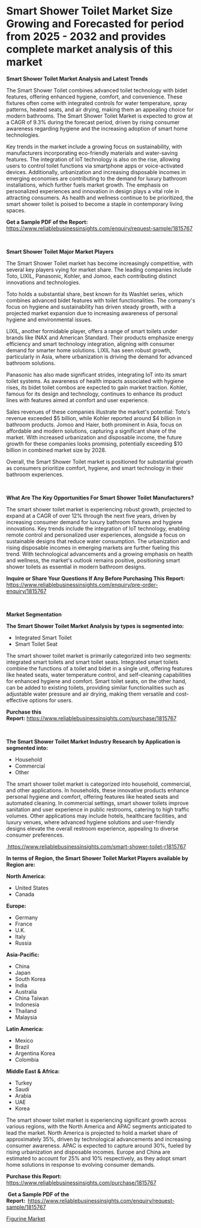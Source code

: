 <p><h1>Smart Shower Toilet Market Size Growing and Forecasted for period from 2025 - 2032 and provides complete market analysis of this market</h1></p><p><strong>Smart Shower Toilet Market Analysis and Latest Trends</strong></p>
<p><p>The Smart Shower Toilet combines advanced toilet technology with bidet features, offering enhanced hygiene, comfort, and convenience. These fixtures often come with integrated controls for water temperature, spray patterns, heated seats, and air drying, making them an appealing choice for modern bathrooms. The Smart Shower Toilet Market is expected to grow at a CAGR of 9.3% during the forecast period, driven by rising consumer awareness regarding hygiene and the increasing adoption of smart home technologies.</p><p>Key trends in the market include a growing focus on sustainability, with manufacturers incorporating eco-friendly materials and water-saving features. The integration of IoT technology is also on the rise, allowing users to control toilet functions via smartphone apps or voice-activated devices. Additionally, urbanization and increasing disposable incomes in emerging economies are contributing to the demand for luxury bathroom installations, which further fuels market growth. The emphasis on personalized experiences and innovation in design plays a vital role in attracting consumers. As health and wellness continue to be prioritized, the smart shower toilet is poised to become a staple in contemporary living spaces.</p></p>
<p><strong>Get a Sample PDF of the Report:&nbsp;</strong> <a href="https://www.reliablebusinessinsights.com/enquiry/request-sample/1815767?utm_campaign=3319&utm_medium=2&utm_source=Github&utm_content=ia&utm_term=04042025&utm_id=smart-shower-toilet">https://www.reliablebusinessinsights.com/enquiry/request-sample/1815767</a></p>
<p>&nbsp;</p>
<p><strong>Smart Shower Toilet Major Market Players</strong></p>
<p><p>The Smart Shower Toilet market has become increasingly competitive, with several key players vying for market share. The leading companies include Toto, LIXIL, Panasonic, Kohler, and Jomoo, each contributing distinct innovations and technologies. </p><p>Toto holds a substantial share, best known for its Washlet series, which combines advanced bidet features with toilet functionalities. The company's focus on hygiene and sustainability has driven steady growth, with a projected market expansion due to increasing awareness of personal hygiene and environmental issues.</p><p>LIXIL, another formidable player, offers a range of smart toilets under brands like INAX and American Standard. Their products emphasize energy efficiency and smart technology integration, aligning with consumer demand for smarter home solutions. LIXIL has seen robust growth, particularly in Asia, where urbanization is driving the demand for advanced bathroom solutions.</p><p>Panasonic has also made significant strides, integrating IoT into its smart toilet systems. As awareness of health impacts associated with hygiene rises, its bidet toilet combos are expected to gain market traction. Kohler, famous for its design and technology, continues to enhance its product lines with features aimed at comfort and user experience.</p><p>Sales revenues of these companies illustrate the market's potential: Toto's revenue exceeded $5 billion, while Kohler reported around $4 billion in bathroom products. Jomoo and Haier, both prominent in Asia, focus on affordable and modern solutions, capturing a significant share of the market. With increased urbanization and disposable income, the future growth for these companies looks promising, potentially exceeding $10 billion in combined market size by 2028. </p><p>Overall, the Smart Shower Toilet market is positioned for substantial growth as consumers prioritize comfort, hygiene, and smart technology in their bathroom experiences.</p></p>
<p>&nbsp;</p>
<p><strong>What Are The Key Opportunities For Smart Shower Toilet Manufacturers?</strong></p>
<p><p>The smart shower toilet market is experiencing robust growth, projected to expand at a CAGR of over 12% through the next five years, driven by increasing consumer demand for luxury bathroom fixtures and hygiene innovations. Key trends include the integration of IoT technology, enabling remote control and personalized user experiences, alongside a focus on sustainable designs that reduce water consumption. The urbanization and rising disposable incomes in emerging markets are further fueling this trend. With technological advancements and a growing emphasis on health and wellness, the market's outlook remains positive, positioning smart shower toilets as essential in modern bathroom designs.</p></p>
<p><strong>Inquire or Share Your Questions If Any Before Purchasing This Report:</strong> <a href="https://www.reliablebusinessinsights.com/enquiry/pre-order-enquiry/1815767?utm_campaign=3319&utm_medium=2&utm_source=Github&utm_content=ia&utm_term=04042025&utm_id=smart-shower-toilet">https://www.reliablebusinessinsights.com/enquiry/pre-order-enquiry/1815767</a></p>
<p>&nbsp;</p>
<p><strong>Market Segmentation</strong></p>
<p><strong>The Smart Shower Toilet Market Analysis by types is segmented into:</strong></p>
<p><ul><li>Integrated Smart Toilet</li><li>Smart Toilet Seat</li></ul></p>
<p><p>The smart shower toilet market is primarily categorized into two segments: integrated smart toilets and smart toilet seats. Integrated smart toilets combine the functions of a toilet and bidet in a single unit, offering features like heated seats, water temperature control, and self-cleaning capabilities for enhanced hygiene and comfort. Smart toilet seats, on the other hand, can be added to existing toilets, providing similar functionalities such as adjustable water pressure and air drying, making them versatile and cost-effective options for users.</p></p>
<p><strong>Purchase this Report:&nbsp;</strong><a href="https://www.reliablebusinessinsights.com/purchase/1815767?utm_campaign=3319&utm_medium=2&utm_source=Github&utm_content=ia&utm_term=04042025&utm_id=smart-shower-toilet">https://www.reliablebusinessinsights.com/purchase/1815767</a></p>
<p>&nbsp;</p>
<p><strong>The Smart Shower Toilet Market Industry Research by Application is segmented into:</strong></p>
<p><ul><li>Household</li><li>Commercial</li><li>Other</li></ul></p>
<p><p>The smart shower toilet market is categorized into household, commercial, and other applications. In households, these innovative products enhance personal hygiene and comfort, offering features like heated seats and automated cleaning. In commercial settings, smart shower toilets improve sanitation and user experience in public restrooms, catering to high traffic volumes. Other applications may include hotels, healthcare facilities, and luxury venues, where advanced hygiene solutions and user-friendly designs elevate the overall restroom experience, appealing to diverse consumer preferences.</p></p>
<p><a href="https://www.reliablebusinessinsights.com/smart-shower-toilet-r1815767?utm_campaign=3319&utm_medium=2&utm_source=Github&utm_content=ia&utm_term=04042025&utm_id=smart-shower-toilet">&nbsp;https://www.reliablebusinessinsights.com/smart-shower-toilet-r1815767</a></p>
<p><strong>In terms of Region, the Smart Shower Toilet Market Players available by Region are:</strong></p>
<p>
    <p> <strong> North America: </strong>
        <ul>
            <li>United States</li>
            <li>Canada</li>
        </ul>
        </p> 
    <p> <strong> Europe: </strong>
        <ul>
            <li>Germany</li>
            <li>France</li>
            <li>U.K.</li>
            <li>Italy</li>
            <li>Russia</li>
        </ul>
        </p> 
    <p> <strong> Asia-Pacific: </strong>
        <ul>
            <li>China</li>
            <li>Japan</li>
            <li>South Korea</li>
            <li>India</li>
            <li>Australia</li>
            <li>China Taiwan</li>
            <li>Indonesia</li>
            <li>Thailand</li>
            <li>Malaysia</li>
        </ul>
        </p> 
    <p> <strong> Latin America: </strong>
        <ul>
            <li>Mexico</li>
            <li>Brazil</li>
            <li>Argentina Korea</li>
            <li>Colombia</li>
        </ul>
        </p> 
    <p> <strong> Middle East & Africa: </strong>
        <ul>
            <li>Turkey</li>
            <li>Saudi</li>
            <li>Arabia</li>
            <li>UAE</li>
            <li>Korea</li>
        </ul>
    </p>
    </p>
<p><p>The smart shower toilet market is experiencing significant growth across various regions, with the North America and APAC segments anticipated to lead the market. North America is projected to hold a market share of approximately 35%, driven by technological advancements and increasing consumer awareness. APAC is expected to capture around 30%, fueled by rising urbanization and disposable incomes. Europe and China are estimated to account for 25% and 10% respectively, as they adopt smart home solutions in response to evolving consumer demands.</p></p>
<p><strong>Purchase this Report: </strong><a href="https://www.reliablebusinessinsights.com/purchase/1815767?utm_campaign=3319&utm_medium=2&utm_source=Github&utm_content=ia&utm_term=04042025&utm_id=smart-shower-toilet">https://www.reliablebusinessinsights.com/purchase/1815767</a></p>
<p>&nbsp;<strong>Get a Sample PDF of the Report:&nbsp;&nbsp;</strong><a href="https://www.reliablebusinessinsights.com/enquiry/request-sample/1815767?utm_campaign=3319&utm_medium=2&utm_source=Github&utm_content=ia&utm_term=04042025&utm_id=smart-shower-toilet">https://www.reliablebusinessinsights.com/enquiry/request-sample/1815767</a></p>
<p><strong></strong></p>
<p><p><a href="https://github.com/pidlisseas/Market-Research-Report-List-1/blob/main/figurine-market.md?utm_campaign=3319&utm_medium=2&utm_source=Github&utm_content=ia&utm_term=04042025&utm_id=smart-shower-toilet">Figurine Market</a></p></p>